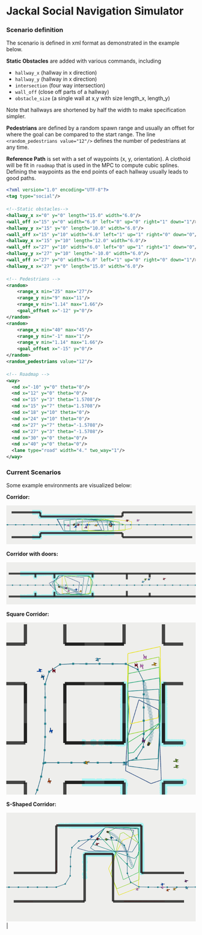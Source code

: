 # Jackal Social Navigation Simulator

### Scenario definition
The scenario is defined in xml format as demonstrated in the example below.

**Static Obstacles** are added with various commands, including 

- `hallway_x` (hallway in x direction)
- `hallway_y` (hallway in x direction)
- `intersection` (four way intersection)
- `wall_off` (close off parts of a hallway)
- `obstacle_size` (a single wall at x,y with size length_x, length_y)

Note that hallways are shortened by half the width to make specification simpler.

**Pedestrians**  are defined by a random spawn range and usually an offset for where the goal can be compared to the start range. The line `<random_pedestrians value="12"/>` defines the number of pedestrians at any time. 

**Reference Path** is set with a set of waypoints (x, y, orientation). A clothoid will be fit in `roadmap` that is used in the MPC to compute cubic splines. Defining the waypoints as the end points of each hallway usually leads to good paths.

```xml
<?xml version="1.0" encoding="UTF-8"?>
<tag type="social"/>

<!--Static obstacles-->
<hallway_x x="0" y="0" length="15.0" width="6.0"/>
<wall_off x="15" y="0" width="6.0" left="0" up="0" right="1" down="1"/>
<hallway_y x="15" y="0" length="10.0" width="6.0"/>
<wall_off x="15" y="10" width="6.0" left="1" up="1" right="0" down="0"/>
<hallway_x x="15" y="10" length="12.0" width="6.0"/>
<wall_off x="27" y="10" width="6.0" left="0" up="1" right="1" down="0"/>
<hallway_y x="27" y="10" length="-10.0" width="6.0"/>
<wall_off x="27" y="0" width="6.0" left="1" up="0" right="0" down="1"/>
<hallway_x x="27" y="0" length="15.0" width="6.0"/>

<!-- Pedestrians -->
<random>
    <range_x min="25" max="27"/>
    <range_y min="9" max="11"/>
    <range_v min="1.14" max="1.66"/>
    <goal_offset x="-12" y="0"/>   
</random>
<random>
    <range_x min="40" max="45"/>
    <range_y min="-1" max="1"/>
    <range_v min="1.14" max="1.66"/>
    <goal_offset x="-15" y="0"/>   
</random>
<random_pedestrians value="12"/>

<!-- Roadmap -->
<way>
  <nd x="-10" y="0" theta="0"/>
  <nd x="12" y="0" theta="0"/>
  <nd x="15" y="3" theta="1.5708"/>
  <nd x="15" y="7" theta="1.5708"/>
  <nd x="18" y="10" theta="0"/>
  <nd x="24" y="10" theta="0"/>
  <nd x="27" y="7" theta="-1.5708"/>
  <nd x="27" y="3" theta="-1.5708"/>
  <nd x="30" y="0" theta="0"/>
  <nd x="40" y="0" theta="0"/>
  <lane type="road" width="4." two_way="1"/>
</way>
```

### Current Scenarios
Some example environments are visualized below:

**Corridor:**

![Corridor](docs/corridor.png) 

**Corridor with doors:**

![Corridor with doors](docs/corridor_with_doors.png) 

**Square Corridor:**

![Square corridor](docs/square_corridor.png) 

**S-Shaped Corridor:**

![S shape](docs/s_shape.png) |
